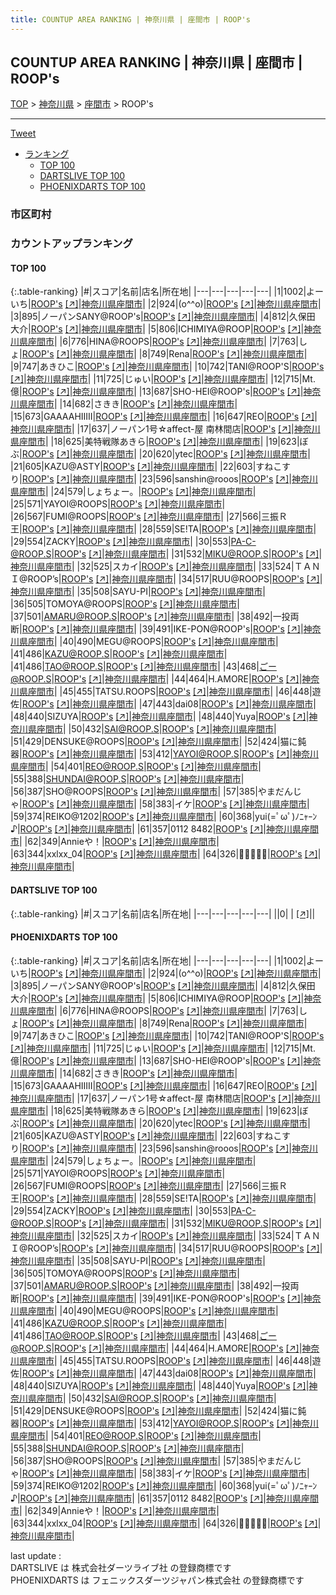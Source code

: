 ```yaml
---
title: COUNTUP AREA RANKING | 神奈川県 | 座間市 | ROOP's
---
```

## COUNTUP AREA RANKING | 神奈川県 | 座間市 | ROOP's

[TOP](/darts/rank/) > [神奈川県](/darts/rank/神奈川県/) > [座間市](/darts/rank/神奈川県/座間市/) > ROOP's

___

<a href="https://twitter.com/share?ref_src=twsrc%5Etfw" data-text="COUNTUP AREA RANKING | 神奈川県座間市ROOP's" class="twitter-share-button" data-hashtags="DARTSLIVE,PHOENIXDARTS,darts,ダーツ" data-show-count="false">Tweet</a>

* [ランキング](#カウントアップランキング)
    * [TOP 100](#top-100)
    * [DARTSLIVE TOP 100](#dartslive-top-100)
    * [PHOENIXDARTS TOP 100](#phoenixdarts-top-100)

### 市区町村

<ul>

</ul>

### カウントアップランキング

#### TOP 100



{:.table-ranking}
|#|スコア|名前|店名|所在地|
|---|---|---|---|---|
|1|1002|<span class="rank-name-pd">よーいち</span>|<a href="/darts/rank/shops/10458.html">ROOP's</a> <a href="https://vs.phoenixdarts.com/jp/shop/shopDetailInfo/s_10458?s_seq=10458">[↗]</a>|<a href="/darts/rank/神奈川県/座間市">神奈川県座間市</a>|
|2|924|<span class="rank-name-pd">(o^^o)</span>|<a href="/darts/rank/shops/10458.html">ROOP's</a> <a href="https://vs.phoenixdarts.com/jp/shop/shopDetailInfo/s_10458?s_seq=10458">[↗]</a>|<a href="/darts/rank/神奈川県/座間市">神奈川県座間市</a>|
|3|895|<span class="rank-name-pd">ノーパンSANY@ROOP&#x27;s</span>|<a href="/darts/rank/shops/10458.html">ROOP's</a> <a href="https://vs.phoenixdarts.com/jp/shop/shopDetailInfo/s_10458?s_seq=10458">[↗]</a>|<a href="/darts/rank/神奈川県/座間市">神奈川県座間市</a>|
|4|812|<span class="rank-name-pd">久保田 大介</span>|<a href="/darts/rank/shops/10458.html">ROOP's</a> <a href="https://vs.phoenixdarts.com/jp/shop/shopDetailInfo/s_10458?s_seq=10458">[↗]</a>|<a href="/darts/rank/神奈川県/座間市">神奈川県座間市</a>|
|5|806|<span class="rank-name-pd">ICHIMIYA@ROOP</span>|<a href="/darts/rank/shops/10458.html">ROOP's</a> <a href="https://vs.phoenixdarts.com/jp/shop/shopDetailInfo/s_10458?s_seq=10458">[↗]</a>|<a href="/darts/rank/神奈川県/座間市">神奈川県座間市</a>|
|6|776|<span class="rank-name-pd">HINA@ROOPS</span>|<a href="/darts/rank/shops/10458.html">ROOP's</a> <a href="https://vs.phoenixdarts.com/jp/shop/shopDetailInfo/s_10458?s_seq=10458">[↗]</a>|<a href="/darts/rank/神奈川県/座間市">神奈川県座間市</a>|
|7|763|<span class="rank-name-pd">しょ</span>|<a href="/darts/rank/shops/10458.html">ROOP's</a> <a href="https://vs.phoenixdarts.com/jp/shop/shopDetailInfo/s_10458?s_seq=10458">[↗]</a>|<a href="/darts/rank/神奈川県/座間市">神奈川県座間市</a>|
|8|749|<span class="rank-name-pd">Rena</span>|<a href="/darts/rank/shops/10458.html">ROOP's</a> <a href="https://vs.phoenixdarts.com/jp/shop/shopDetailInfo/s_10458?s_seq=10458">[↗]</a>|<a href="/darts/rank/神奈川県/座間市">神奈川県座間市</a>|
|9|747|<span class="rank-name-pd">あきひこ</span>|<a href="/darts/rank/shops/10458.html">ROOP's</a> <a href="https://vs.phoenixdarts.com/jp/shop/shopDetailInfo/s_10458?s_seq=10458">[↗]</a>|<a href="/darts/rank/神奈川県/座間市">神奈川県座間市</a>|
|10|742|<span class="rank-name-pd">TANI@ROOP&#x27;S</span>|<a href="/darts/rank/shops/10458.html">ROOP's</a> <a href="https://vs.phoenixdarts.com/jp/shop/shopDetailInfo/s_10458?s_seq=10458">[↗]</a>|<a href="/darts/rank/神奈川県/座間市">神奈川県座間市</a>|
|11|725|<span class="rank-name-pd">じゅい</span>|<a href="/darts/rank/shops/10458.html">ROOP's</a> <a href="https://vs.phoenixdarts.com/jp/shop/shopDetailInfo/s_10458?s_seq=10458">[↗]</a>|<a href="/darts/rank/神奈川県/座間市">神奈川県座間市</a>|
|12|715|<span class="rank-name-pd">Mt.億</span>|<a href="/darts/rank/shops/10458.html">ROOP's</a> <a href="https://vs.phoenixdarts.com/jp/shop/shopDetailInfo/s_10458?s_seq=10458">[↗]</a>|<a href="/darts/rank/神奈川県/座間市">神奈川県座間市</a>|
|13|687|<span class="rank-name-pd">SHO-HEI@ROOP&#x27;s</span>|<a href="/darts/rank/shops/10458.html">ROOP's</a> <a href="https://vs.phoenixdarts.com/jp/shop/shopDetailInfo/s_10458?s_seq=10458">[↗]</a>|<a href="/darts/rank/神奈川県/座間市">神奈川県座間市</a>|
|14|682|<span class="rank-name-pd">さきき</span>|<a href="/darts/rank/shops/10458.html">ROOP's</a> <a href="https://vs.phoenixdarts.com/jp/shop/shopDetailInfo/s_10458?s_seq=10458">[↗]</a>|<a href="/darts/rank/神奈川県/座間市">神奈川県座間市</a>|
|15|673|<span class="rank-name-pd">GAAAAHIIIII</span>|<a href="/darts/rank/shops/10458.html">ROOP's</a> <a href="https://vs.phoenixdarts.com/jp/shop/shopDetailInfo/s_10458?s_seq=10458">[↗]</a>|<a href="/darts/rank/神奈川県/座間市">神奈川県座間市</a>|
|16|647|<span class="rank-name-pd">REO</span>|<a href="/darts/rank/shops/10458.html">ROOP's</a> <a href="https://vs.phoenixdarts.com/jp/shop/shopDetailInfo/s_10458?s_seq=10458">[↗]</a>|<a href="/darts/rank/神奈川県/座間市">神奈川県座間市</a>|
|17|637|<span class="rank-name-pd">ノーパン1号☆affect-屋 南林間店</span>|<a href="/darts/rank/shops/10458.html">ROOP's</a> <a href="https://vs.phoenixdarts.com/jp/shop/shopDetailInfo/s_10458?s_seq=10458">[↗]</a>|<a href="/darts/rank/神奈川県/座間市">神奈川県座間市</a>|
|18|625|<span class="rank-name-pd">美特戦隊あきら</span>|<a href="/darts/rank/shops/10458.html">ROOP's</a> <a href="https://vs.phoenixdarts.com/jp/shop/shopDetailInfo/s_10458?s_seq=10458">[↗]</a>|<a href="/darts/rank/神奈川県/座間市">神奈川県座間市</a>|
|19|623|<span class="rank-name-pd">ぼぶ</span>|<a href="/darts/rank/shops/10458.html">ROOP's</a> <a href="https://vs.phoenixdarts.com/jp/shop/shopDetailInfo/s_10458?s_seq=10458">[↗]</a>|<a href="/darts/rank/神奈川県/座間市">神奈川県座間市</a>|
|20|620|<span class="rank-name-pd">ytec</span>|<a href="/darts/rank/shops/10458.html">ROOP's</a> <a href="https://vs.phoenixdarts.com/jp/shop/shopDetailInfo/s_10458?s_seq=10458">[↗]</a>|<a href="/darts/rank/神奈川県/座間市">神奈川県座間市</a>|
|21|605|<span class="rank-name-pd">KAZU@ASTY</span>|<a href="/darts/rank/shops/10458.html">ROOP's</a> <a href="https://vs.phoenixdarts.com/jp/shop/shopDetailInfo/s_10458?s_seq=10458">[↗]</a>|<a href="/darts/rank/神奈川県/座間市">神奈川県座間市</a>|
|22|603|<span class="rank-name-pd">すねこすり</span>|<a href="/darts/rank/shops/10458.html">ROOP's</a> <a href="https://vs.phoenixdarts.com/jp/shop/shopDetailInfo/s_10458?s_seq=10458">[↗]</a>|<a href="/darts/rank/神奈川県/座間市">神奈川県座間市</a>|
|23|596|<span class="rank-name-pd">sanshin@rooos</span>|<a href="/darts/rank/shops/10458.html">ROOP's</a> <a href="https://vs.phoenixdarts.com/jp/shop/shopDetailInfo/s_10458?s_seq=10458">[↗]</a>|<a href="/darts/rank/神奈川県/座間市">神奈川県座間市</a>|
|24|579|<span class="rank-name-pd">しょちょー。</span>|<a href="/darts/rank/shops/10458.html">ROOP's</a> <a href="https://vs.phoenixdarts.com/jp/shop/shopDetailInfo/s_10458?s_seq=10458">[↗]</a>|<a href="/darts/rank/神奈川県/座間市">神奈川県座間市</a>|
|25|571|<span class="rank-name-pd">YAYOI@ROOPS</span>|<a href="/darts/rank/shops/10458.html">ROOP's</a> <a href="https://vs.phoenixdarts.com/jp/shop/shopDetailInfo/s_10458?s_seq=10458">[↗]</a>|<a href="/darts/rank/神奈川県/座間市">神奈川県座間市</a>|
|26|567|<span class="rank-name-pd">FUMI@ROOPS</span>|<a href="/darts/rank/shops/10458.html">ROOP's</a> <a href="https://vs.phoenixdarts.com/jp/shop/shopDetailInfo/s_10458?s_seq=10458">[↗]</a>|<a href="/darts/rank/神奈川県/座間市">神奈川県座間市</a>|
|27|566|<span class="rank-name-pd">三振Ｒ王</span>|<a href="/darts/rank/shops/10458.html">ROOP's</a> <a href="https://vs.phoenixdarts.com/jp/shop/shopDetailInfo/s_10458?s_seq=10458">[↗]</a>|<a href="/darts/rank/神奈川県/座間市">神奈川県座間市</a>|
|28|559|<span class="rank-name-pd">SE!TA</span>|<a href="/darts/rank/shops/10458.html">ROOP's</a> <a href="https://vs.phoenixdarts.com/jp/shop/shopDetailInfo/s_10458?s_seq=10458">[↗]</a>|<a href="/darts/rank/神奈川県/座間市">神奈川県座間市</a>|
|29|554|<span class="rank-name-pd">ZACKY</span>|<a href="/darts/rank/shops/10458.html">ROOP's</a> <a href="https://vs.phoenixdarts.com/jp/shop/shopDetailInfo/s_10458?s_seq=10458">[↗]</a>|<a href="/darts/rank/神奈川県/座間市">神奈川県座間市</a>|
|30|553|<span class="rank-name-pd">PA-C-@ROOP.S</span>|<a href="/darts/rank/shops/10458.html">ROOP's</a> <a href="https://vs.phoenixdarts.com/jp/shop/shopDetailInfo/s_10458?s_seq=10458">[↗]</a>|<a href="/darts/rank/神奈川県/座間市">神奈川県座間市</a>|
|31|532|<span class="rank-name-pd">MIKU@ROOP.S</span>|<a href="/darts/rank/shops/10458.html">ROOP's</a> <a href="https://vs.phoenixdarts.com/jp/shop/shopDetailInfo/s_10458?s_seq=10458">[↗]</a>|<a href="/darts/rank/神奈川県/座間市">神奈川県座間市</a>|
|32|525|<span class="rank-name-pd">スカイ</span>|<a href="/darts/rank/shops/10458.html">ROOP's</a> <a href="https://vs.phoenixdarts.com/jp/shop/shopDetailInfo/s_10458?s_seq=10458">[↗]</a>|<a href="/darts/rank/神奈川県/座間市">神奈川県座間市</a>|
|33|524|<span class="rank-name-pd">ＴＡＮＩ@ROOP’s</span>|<a href="/darts/rank/shops/10458.html">ROOP's</a> <a href="https://vs.phoenixdarts.com/jp/shop/shopDetailInfo/s_10458?s_seq=10458">[↗]</a>|<a href="/darts/rank/神奈川県/座間市">神奈川県座間市</a>|
|34|517|<span class="rank-name-pd">RUU@ROOPS</span>|<a href="/darts/rank/shops/10458.html">ROOP's</a> <a href="https://vs.phoenixdarts.com/jp/shop/shopDetailInfo/s_10458?s_seq=10458">[↗]</a>|<a href="/darts/rank/神奈川県/座間市">神奈川県座間市</a>|
|35|508|<span class="rank-name-pd">SAYU-PI</span>|<a href="/darts/rank/shops/10458.html">ROOP's</a> <a href="https://vs.phoenixdarts.com/jp/shop/shopDetailInfo/s_10458?s_seq=10458">[↗]</a>|<a href="/darts/rank/神奈川県/座間市">神奈川県座間市</a>|
|36|505|<span class="rank-name-pd">TOMOYA@ROOPS</span>|<a href="/darts/rank/shops/10458.html">ROOP's</a> <a href="https://vs.phoenixdarts.com/jp/shop/shopDetailInfo/s_10458?s_seq=10458">[↗]</a>|<a href="/darts/rank/神奈川県/座間市">神奈川県座間市</a>|
|37|501|<span class="rank-name-pd">AMARU@ROOP.S</span>|<a href="/darts/rank/shops/10458.html">ROOP's</a> <a href="https://vs.phoenixdarts.com/jp/shop/shopDetailInfo/s_10458?s_seq=10458">[↗]</a>|<a href="/darts/rank/神奈川県/座間市">神奈川県座間市</a>|
|38|492|<span class="rank-name-pd">一投両断</span>|<a href="/darts/rank/shops/10458.html">ROOP's</a> <a href="https://vs.phoenixdarts.com/jp/shop/shopDetailInfo/s_10458?s_seq=10458">[↗]</a>|<a href="/darts/rank/神奈川県/座間市">神奈川県座間市</a>|
|39|491|<span class="rank-name-pd">IKE-PON@ROOP&#x27;s</span>|<a href="/darts/rank/shops/10458.html">ROOP's</a> <a href="https://vs.phoenixdarts.com/jp/shop/shopDetailInfo/s_10458?s_seq=10458">[↗]</a>|<a href="/darts/rank/神奈川県/座間市">神奈川県座間市</a>|
|40|490|<span class="rank-name-pd">MEGU@ROOPS</span>|<a href="/darts/rank/shops/10458.html">ROOP's</a> <a href="https://vs.phoenixdarts.com/jp/shop/shopDetailInfo/s_10458?s_seq=10458">[↗]</a>|<a href="/darts/rank/神奈川県/座間市">神奈川県座間市</a>|
|41|486|<span class="rank-name-pd">KAZU@ROOP.S</span>|<a href="/darts/rank/shops/10458.html">ROOP's</a> <a href="https://vs.phoenixdarts.com/jp/shop/shopDetailInfo/s_10458?s_seq=10458">[↗]</a>|<a href="/darts/rank/神奈川県/座間市">神奈川県座間市</a>|
|41|486|<span class="rank-name-pd">TAO@ROOP.S</span>|<a href="/darts/rank/shops/10458.html">ROOP's</a> <a href="https://vs.phoenixdarts.com/jp/shop/shopDetailInfo/s_10458?s_seq=10458">[↗]</a>|<a href="/darts/rank/神奈川県/座間市">神奈川県座間市</a>|
|43|468|<span class="rank-name-pd">ごー@ROOP.S</span>|<a href="/darts/rank/shops/10458.html">ROOP's</a> <a href="https://vs.phoenixdarts.com/jp/shop/shopDetailInfo/s_10458?s_seq=10458">[↗]</a>|<a href="/darts/rank/神奈川県/座間市">神奈川県座間市</a>|
|44|464|<span class="rank-name-pd">H.AMORE</span>|<a href="/darts/rank/shops/10458.html">ROOP's</a> <a href="https://vs.phoenixdarts.com/jp/shop/shopDetailInfo/s_10458?s_seq=10458">[↗]</a>|<a href="/darts/rank/神奈川県/座間市">神奈川県座間市</a>|
|45|455|<span class="rank-name-pd">TATSU.ROOPS</span>|<a href="/darts/rank/shops/10458.html">ROOP's</a> <a href="https://vs.phoenixdarts.com/jp/shop/shopDetailInfo/s_10458?s_seq=10458">[↗]</a>|<a href="/darts/rank/神奈川県/座間市">神奈川県座間市</a>|
|46|448|<span class="rank-name-pd">遊佐</span>|<a href="/darts/rank/shops/10458.html">ROOP's</a> <a href="https://vs.phoenixdarts.com/jp/shop/shopDetailInfo/s_10458?s_seq=10458">[↗]</a>|<a href="/darts/rank/神奈川県/座間市">神奈川県座間市</a>|
|47|443|<span class="rank-name-pd">dai08</span>|<a href="/darts/rank/shops/10458.html">ROOP's</a> <a href="https://vs.phoenixdarts.com/jp/shop/shopDetailInfo/s_10458?s_seq=10458">[↗]</a>|<a href="/darts/rank/神奈川県/座間市">神奈川県座間市</a>|
|48|440|<span class="rank-name-pd">SIZUYA</span>|<a href="/darts/rank/shops/10458.html">ROOP's</a> <a href="https://vs.phoenixdarts.com/jp/shop/shopDetailInfo/s_10458?s_seq=10458">[↗]</a>|<a href="/darts/rank/神奈川県/座間市">神奈川県座間市</a>|
|48|440|<span class="rank-name-pd">Yuya</span>|<a href="/darts/rank/shops/10458.html">ROOP's</a> <a href="https://vs.phoenixdarts.com/jp/shop/shopDetailInfo/s_10458?s_seq=10458">[↗]</a>|<a href="/darts/rank/神奈川県/座間市">神奈川県座間市</a>|
|50|432|<span class="rank-name-pd">SAI@ROOP.S</span>|<a href="/darts/rank/shops/10458.html">ROOP's</a> <a href="https://vs.phoenixdarts.com/jp/shop/shopDetailInfo/s_10458?s_seq=10458">[↗]</a>|<a href="/darts/rank/神奈川県/座間市">神奈川県座間市</a>|
|51|429|<span class="rank-name-pd">DENSUKE@ROOPS</span>|<a href="/darts/rank/shops/10458.html">ROOP's</a> <a href="https://vs.phoenixdarts.com/jp/shop/shopDetailInfo/s_10458?s_seq=10458">[↗]</a>|<a href="/darts/rank/神奈川県/座間市">神奈川県座間市</a>|
|52|424|<span class="rank-name-pd">猫に鈍器</span>|<a href="/darts/rank/shops/10458.html">ROOP's</a> <a href="https://vs.phoenixdarts.com/jp/shop/shopDetailInfo/s_10458?s_seq=10458">[↗]</a>|<a href="/darts/rank/神奈川県/座間市">神奈川県座間市</a>|
|53|412|<span class="rank-name-pd">YAYOI@ROOP.S</span>|<a href="/darts/rank/shops/10458.html">ROOP's</a> <a href="https://vs.phoenixdarts.com/jp/shop/shopDetailInfo/s_10458?s_seq=10458">[↗]</a>|<a href="/darts/rank/神奈川県/座間市">神奈川県座間市</a>|
|54|401|<span class="rank-name-pd">REO@ROOP.S</span>|<a href="/darts/rank/shops/10458.html">ROOP's</a> <a href="https://vs.phoenixdarts.com/jp/shop/shopDetailInfo/s_10458?s_seq=10458">[↗]</a>|<a href="/darts/rank/神奈川県/座間市">神奈川県座間市</a>|
|55|388|<span class="rank-name-pd">SHUNDAI@ROOP.S</span>|<a href="/darts/rank/shops/10458.html">ROOP's</a> <a href="https://vs.phoenixdarts.com/jp/shop/shopDetailInfo/s_10458?s_seq=10458">[↗]</a>|<a href="/darts/rank/神奈川県/座間市">神奈川県座間市</a>|
|56|387|<span class="rank-name-pd">SHO@ROOPS</span>|<a href="/darts/rank/shops/10458.html">ROOP's</a> <a href="https://vs.phoenixdarts.com/jp/shop/shopDetailInfo/s_10458?s_seq=10458">[↗]</a>|<a href="/darts/rank/神奈川県/座間市">神奈川県座間市</a>|
|57|385|<span class="rank-name-pd">やまだんじゃ</span>|<a href="/darts/rank/shops/10458.html">ROOP's</a> <a href="https://vs.phoenixdarts.com/jp/shop/shopDetailInfo/s_10458?s_seq=10458">[↗]</a>|<a href="/darts/rank/神奈川県/座間市">神奈川県座間市</a>|
|58|383|<span class="rank-name-pd">イケ</span>|<a href="/darts/rank/shops/10458.html">ROOP's</a> <a href="https://vs.phoenixdarts.com/jp/shop/shopDetailInfo/s_10458?s_seq=10458">[↗]</a>|<a href="/darts/rank/神奈川県/座間市">神奈川県座間市</a>|
|59|374|<span class="rank-name-pd">REIKO@1202</span>|<a href="/darts/rank/shops/10458.html">ROOP's</a> <a href="https://vs.phoenixdarts.com/jp/shop/shopDetailInfo/s_10458?s_seq=10458">[↗]</a>|<a href="/darts/rank/神奈川県/座間市">神奈川県座間市</a>|
|60|368|<span class="rank-name-pd">yui(=ﾟωﾟ)ﾉﾆｬｰﾝ♪</span>|<a href="/darts/rank/shops/10458.html">ROOP's</a> <a href="https://vs.phoenixdarts.com/jp/shop/shopDetailInfo/s_10458?s_seq=10458">[↗]</a>|<a href="/darts/rank/神奈川県/座間市">神奈川県座間市</a>|
|61|357|<span class="rank-name-pd">0112 8482</span>|<a href="/darts/rank/shops/10458.html">ROOP's</a> <a href="https://vs.phoenixdarts.com/jp/shop/shopDetailInfo/s_10458?s_seq=10458">[↗]</a>|<a href="/darts/rank/神奈川県/座間市">神奈川県座間市</a>|
|62|349|<span class="rank-name-pd">Annieや！</span>|<a href="/darts/rank/shops/10458.html">ROOP's</a> <a href="https://vs.phoenixdarts.com/jp/shop/shopDetailInfo/s_10458?s_seq=10458">[↗]</a>|<a href="/darts/rank/神奈川県/座間市">神奈川県座間市</a>|
|63|344|<span class="rank-name-pd">xxlxx_04</span>|<a href="/darts/rank/shops/10458.html">ROOP's</a> <a href="https://vs.phoenixdarts.com/jp/shop/shopDetailInfo/s_10458?s_seq=10458">[↗]</a>|<a href="/darts/rank/神奈川県/座間市">神奈川県座間市</a>|
|64|326|<span class="rank-name-pd">🐸🐸🐸🐸🐸</span>|<a href="/darts/rank/shops/10458.html">ROOP's</a> <a href="https://vs.phoenixdarts.com/jp/shop/shopDetailInfo/s_10458?s_seq=10458">[↗]</a>|<a href="/darts/rank/神奈川県/座間市">神奈川県座間市</a>|


#### DARTSLIVE TOP 100



{:.table-ranking}
|#|スコア|名前|店名|所在地|
|---|---|---|---|---|
||0|<span class="rank-name-dl"> </span>|<a href="/darts/rank/shops/.html"></a> <a href="">[↗]</a>|<a href="/darts/rank//"></a>|


#### PHOENIXDARTS TOP 100



{:.table-ranking}
|#|スコア|名前|店名|所在地|
|---|---|---|---|---|
|1|1002|<span class="rank-name-pd">よーいち</span>|<a href="/darts/rank/shops/10458.html">ROOP's</a> <a href="https://vs.phoenixdarts.com/jp/shop/shopDetailInfo/s_10458?s_seq=10458">[↗]</a>|<a href="/darts/rank/神奈川県/座間市">神奈川県座間市</a>|
|2|924|<span class="rank-name-pd">(o^^o)</span>|<a href="/darts/rank/shops/10458.html">ROOP's</a> <a href="https://vs.phoenixdarts.com/jp/shop/shopDetailInfo/s_10458?s_seq=10458">[↗]</a>|<a href="/darts/rank/神奈川県/座間市">神奈川県座間市</a>|
|3|895|<span class="rank-name-pd">ノーパンSANY@ROOP&#x27;s</span>|<a href="/darts/rank/shops/10458.html">ROOP's</a> <a href="https://vs.phoenixdarts.com/jp/shop/shopDetailInfo/s_10458?s_seq=10458">[↗]</a>|<a href="/darts/rank/神奈川県/座間市">神奈川県座間市</a>|
|4|812|<span class="rank-name-pd">久保田 大介</span>|<a href="/darts/rank/shops/10458.html">ROOP's</a> <a href="https://vs.phoenixdarts.com/jp/shop/shopDetailInfo/s_10458?s_seq=10458">[↗]</a>|<a href="/darts/rank/神奈川県/座間市">神奈川県座間市</a>|
|5|806|<span class="rank-name-pd">ICHIMIYA@ROOP</span>|<a href="/darts/rank/shops/10458.html">ROOP's</a> <a href="https://vs.phoenixdarts.com/jp/shop/shopDetailInfo/s_10458?s_seq=10458">[↗]</a>|<a href="/darts/rank/神奈川県/座間市">神奈川県座間市</a>|
|6|776|<span class="rank-name-pd">HINA@ROOPS</span>|<a href="/darts/rank/shops/10458.html">ROOP's</a> <a href="https://vs.phoenixdarts.com/jp/shop/shopDetailInfo/s_10458?s_seq=10458">[↗]</a>|<a href="/darts/rank/神奈川県/座間市">神奈川県座間市</a>|
|7|763|<span class="rank-name-pd">しょ</span>|<a href="/darts/rank/shops/10458.html">ROOP's</a> <a href="https://vs.phoenixdarts.com/jp/shop/shopDetailInfo/s_10458?s_seq=10458">[↗]</a>|<a href="/darts/rank/神奈川県/座間市">神奈川県座間市</a>|
|8|749|<span class="rank-name-pd">Rena</span>|<a href="/darts/rank/shops/10458.html">ROOP's</a> <a href="https://vs.phoenixdarts.com/jp/shop/shopDetailInfo/s_10458?s_seq=10458">[↗]</a>|<a href="/darts/rank/神奈川県/座間市">神奈川県座間市</a>|
|9|747|<span class="rank-name-pd">あきひこ</span>|<a href="/darts/rank/shops/10458.html">ROOP's</a> <a href="https://vs.phoenixdarts.com/jp/shop/shopDetailInfo/s_10458?s_seq=10458">[↗]</a>|<a href="/darts/rank/神奈川県/座間市">神奈川県座間市</a>|
|10|742|<span class="rank-name-pd">TANI@ROOP&#x27;S</span>|<a href="/darts/rank/shops/10458.html">ROOP's</a> <a href="https://vs.phoenixdarts.com/jp/shop/shopDetailInfo/s_10458?s_seq=10458">[↗]</a>|<a href="/darts/rank/神奈川県/座間市">神奈川県座間市</a>|
|11|725|<span class="rank-name-pd">じゅい</span>|<a href="/darts/rank/shops/10458.html">ROOP's</a> <a href="https://vs.phoenixdarts.com/jp/shop/shopDetailInfo/s_10458?s_seq=10458">[↗]</a>|<a href="/darts/rank/神奈川県/座間市">神奈川県座間市</a>|
|12|715|<span class="rank-name-pd">Mt.億</span>|<a href="/darts/rank/shops/10458.html">ROOP's</a> <a href="https://vs.phoenixdarts.com/jp/shop/shopDetailInfo/s_10458?s_seq=10458">[↗]</a>|<a href="/darts/rank/神奈川県/座間市">神奈川県座間市</a>|
|13|687|<span class="rank-name-pd">SHO-HEI@ROOP&#x27;s</span>|<a href="/darts/rank/shops/10458.html">ROOP's</a> <a href="https://vs.phoenixdarts.com/jp/shop/shopDetailInfo/s_10458?s_seq=10458">[↗]</a>|<a href="/darts/rank/神奈川県/座間市">神奈川県座間市</a>|
|14|682|<span class="rank-name-pd">さきき</span>|<a href="/darts/rank/shops/10458.html">ROOP's</a> <a href="https://vs.phoenixdarts.com/jp/shop/shopDetailInfo/s_10458?s_seq=10458">[↗]</a>|<a href="/darts/rank/神奈川県/座間市">神奈川県座間市</a>|
|15|673|<span class="rank-name-pd">GAAAAHIIIII</span>|<a href="/darts/rank/shops/10458.html">ROOP's</a> <a href="https://vs.phoenixdarts.com/jp/shop/shopDetailInfo/s_10458?s_seq=10458">[↗]</a>|<a href="/darts/rank/神奈川県/座間市">神奈川県座間市</a>|
|16|647|<span class="rank-name-pd">REO</span>|<a href="/darts/rank/shops/10458.html">ROOP's</a> <a href="https://vs.phoenixdarts.com/jp/shop/shopDetailInfo/s_10458?s_seq=10458">[↗]</a>|<a href="/darts/rank/神奈川県/座間市">神奈川県座間市</a>|
|17|637|<span class="rank-name-pd">ノーパン1号☆affect-屋 南林間店</span>|<a href="/darts/rank/shops/10458.html">ROOP's</a> <a href="https://vs.phoenixdarts.com/jp/shop/shopDetailInfo/s_10458?s_seq=10458">[↗]</a>|<a href="/darts/rank/神奈川県/座間市">神奈川県座間市</a>|
|18|625|<span class="rank-name-pd">美特戦隊あきら</span>|<a href="/darts/rank/shops/10458.html">ROOP's</a> <a href="https://vs.phoenixdarts.com/jp/shop/shopDetailInfo/s_10458?s_seq=10458">[↗]</a>|<a href="/darts/rank/神奈川県/座間市">神奈川県座間市</a>|
|19|623|<span class="rank-name-pd">ぼぶ</span>|<a href="/darts/rank/shops/10458.html">ROOP's</a> <a href="https://vs.phoenixdarts.com/jp/shop/shopDetailInfo/s_10458?s_seq=10458">[↗]</a>|<a href="/darts/rank/神奈川県/座間市">神奈川県座間市</a>|
|20|620|<span class="rank-name-pd">ytec</span>|<a href="/darts/rank/shops/10458.html">ROOP's</a> <a href="https://vs.phoenixdarts.com/jp/shop/shopDetailInfo/s_10458?s_seq=10458">[↗]</a>|<a href="/darts/rank/神奈川県/座間市">神奈川県座間市</a>|
|21|605|<span class="rank-name-pd">KAZU@ASTY</span>|<a href="/darts/rank/shops/10458.html">ROOP's</a> <a href="https://vs.phoenixdarts.com/jp/shop/shopDetailInfo/s_10458?s_seq=10458">[↗]</a>|<a href="/darts/rank/神奈川県/座間市">神奈川県座間市</a>|
|22|603|<span class="rank-name-pd">すねこすり</span>|<a href="/darts/rank/shops/10458.html">ROOP's</a> <a href="https://vs.phoenixdarts.com/jp/shop/shopDetailInfo/s_10458?s_seq=10458">[↗]</a>|<a href="/darts/rank/神奈川県/座間市">神奈川県座間市</a>|
|23|596|<span class="rank-name-pd">sanshin@rooos</span>|<a href="/darts/rank/shops/10458.html">ROOP's</a> <a href="https://vs.phoenixdarts.com/jp/shop/shopDetailInfo/s_10458?s_seq=10458">[↗]</a>|<a href="/darts/rank/神奈川県/座間市">神奈川県座間市</a>|
|24|579|<span class="rank-name-pd">しょちょー。</span>|<a href="/darts/rank/shops/10458.html">ROOP's</a> <a href="https://vs.phoenixdarts.com/jp/shop/shopDetailInfo/s_10458?s_seq=10458">[↗]</a>|<a href="/darts/rank/神奈川県/座間市">神奈川県座間市</a>|
|25|571|<span class="rank-name-pd">YAYOI@ROOPS</span>|<a href="/darts/rank/shops/10458.html">ROOP's</a> <a href="https://vs.phoenixdarts.com/jp/shop/shopDetailInfo/s_10458?s_seq=10458">[↗]</a>|<a href="/darts/rank/神奈川県/座間市">神奈川県座間市</a>|
|26|567|<span class="rank-name-pd">FUMI@ROOPS</span>|<a href="/darts/rank/shops/10458.html">ROOP's</a> <a href="https://vs.phoenixdarts.com/jp/shop/shopDetailInfo/s_10458?s_seq=10458">[↗]</a>|<a href="/darts/rank/神奈川県/座間市">神奈川県座間市</a>|
|27|566|<span class="rank-name-pd">三振Ｒ王</span>|<a href="/darts/rank/shops/10458.html">ROOP's</a> <a href="https://vs.phoenixdarts.com/jp/shop/shopDetailInfo/s_10458?s_seq=10458">[↗]</a>|<a href="/darts/rank/神奈川県/座間市">神奈川県座間市</a>|
|28|559|<span class="rank-name-pd">SE!TA</span>|<a href="/darts/rank/shops/10458.html">ROOP's</a> <a href="https://vs.phoenixdarts.com/jp/shop/shopDetailInfo/s_10458?s_seq=10458">[↗]</a>|<a href="/darts/rank/神奈川県/座間市">神奈川県座間市</a>|
|29|554|<span class="rank-name-pd">ZACKY</span>|<a href="/darts/rank/shops/10458.html">ROOP's</a> <a href="https://vs.phoenixdarts.com/jp/shop/shopDetailInfo/s_10458?s_seq=10458">[↗]</a>|<a href="/darts/rank/神奈川県/座間市">神奈川県座間市</a>|
|30|553|<span class="rank-name-pd">PA-C-@ROOP.S</span>|<a href="/darts/rank/shops/10458.html">ROOP's</a> <a href="https://vs.phoenixdarts.com/jp/shop/shopDetailInfo/s_10458?s_seq=10458">[↗]</a>|<a href="/darts/rank/神奈川県/座間市">神奈川県座間市</a>|
|31|532|<span class="rank-name-pd">MIKU@ROOP.S</span>|<a href="/darts/rank/shops/10458.html">ROOP's</a> <a href="https://vs.phoenixdarts.com/jp/shop/shopDetailInfo/s_10458?s_seq=10458">[↗]</a>|<a href="/darts/rank/神奈川県/座間市">神奈川県座間市</a>|
|32|525|<span class="rank-name-pd">スカイ</span>|<a href="/darts/rank/shops/10458.html">ROOP's</a> <a href="https://vs.phoenixdarts.com/jp/shop/shopDetailInfo/s_10458?s_seq=10458">[↗]</a>|<a href="/darts/rank/神奈川県/座間市">神奈川県座間市</a>|
|33|524|<span class="rank-name-pd">ＴＡＮＩ@ROOP’s</span>|<a href="/darts/rank/shops/10458.html">ROOP's</a> <a href="https://vs.phoenixdarts.com/jp/shop/shopDetailInfo/s_10458?s_seq=10458">[↗]</a>|<a href="/darts/rank/神奈川県/座間市">神奈川県座間市</a>|
|34|517|<span class="rank-name-pd">RUU@ROOPS</span>|<a href="/darts/rank/shops/10458.html">ROOP's</a> <a href="https://vs.phoenixdarts.com/jp/shop/shopDetailInfo/s_10458?s_seq=10458">[↗]</a>|<a href="/darts/rank/神奈川県/座間市">神奈川県座間市</a>|
|35|508|<span class="rank-name-pd">SAYU-PI</span>|<a href="/darts/rank/shops/10458.html">ROOP's</a> <a href="https://vs.phoenixdarts.com/jp/shop/shopDetailInfo/s_10458?s_seq=10458">[↗]</a>|<a href="/darts/rank/神奈川県/座間市">神奈川県座間市</a>|
|36|505|<span class="rank-name-pd">TOMOYA@ROOPS</span>|<a href="/darts/rank/shops/10458.html">ROOP's</a> <a href="https://vs.phoenixdarts.com/jp/shop/shopDetailInfo/s_10458?s_seq=10458">[↗]</a>|<a href="/darts/rank/神奈川県/座間市">神奈川県座間市</a>|
|37|501|<span class="rank-name-pd">AMARU@ROOP.S</span>|<a href="/darts/rank/shops/10458.html">ROOP's</a> <a href="https://vs.phoenixdarts.com/jp/shop/shopDetailInfo/s_10458?s_seq=10458">[↗]</a>|<a href="/darts/rank/神奈川県/座間市">神奈川県座間市</a>|
|38|492|<span class="rank-name-pd">一投両断</span>|<a href="/darts/rank/shops/10458.html">ROOP's</a> <a href="https://vs.phoenixdarts.com/jp/shop/shopDetailInfo/s_10458?s_seq=10458">[↗]</a>|<a href="/darts/rank/神奈川県/座間市">神奈川県座間市</a>|
|39|491|<span class="rank-name-pd">IKE-PON@ROOP&#x27;s</span>|<a href="/darts/rank/shops/10458.html">ROOP's</a> <a href="https://vs.phoenixdarts.com/jp/shop/shopDetailInfo/s_10458?s_seq=10458">[↗]</a>|<a href="/darts/rank/神奈川県/座間市">神奈川県座間市</a>|
|40|490|<span class="rank-name-pd">MEGU@ROOPS</span>|<a href="/darts/rank/shops/10458.html">ROOP's</a> <a href="https://vs.phoenixdarts.com/jp/shop/shopDetailInfo/s_10458?s_seq=10458">[↗]</a>|<a href="/darts/rank/神奈川県/座間市">神奈川県座間市</a>|
|41|486|<span class="rank-name-pd">KAZU@ROOP.S</span>|<a href="/darts/rank/shops/10458.html">ROOP's</a> <a href="https://vs.phoenixdarts.com/jp/shop/shopDetailInfo/s_10458?s_seq=10458">[↗]</a>|<a href="/darts/rank/神奈川県/座間市">神奈川県座間市</a>|
|41|486|<span class="rank-name-pd">TAO@ROOP.S</span>|<a href="/darts/rank/shops/10458.html">ROOP's</a> <a href="https://vs.phoenixdarts.com/jp/shop/shopDetailInfo/s_10458?s_seq=10458">[↗]</a>|<a href="/darts/rank/神奈川県/座間市">神奈川県座間市</a>|
|43|468|<span class="rank-name-pd">ごー@ROOP.S</span>|<a href="/darts/rank/shops/10458.html">ROOP's</a> <a href="https://vs.phoenixdarts.com/jp/shop/shopDetailInfo/s_10458?s_seq=10458">[↗]</a>|<a href="/darts/rank/神奈川県/座間市">神奈川県座間市</a>|
|44|464|<span class="rank-name-pd">H.AMORE</span>|<a href="/darts/rank/shops/10458.html">ROOP's</a> <a href="https://vs.phoenixdarts.com/jp/shop/shopDetailInfo/s_10458?s_seq=10458">[↗]</a>|<a href="/darts/rank/神奈川県/座間市">神奈川県座間市</a>|
|45|455|<span class="rank-name-pd">TATSU.ROOPS</span>|<a href="/darts/rank/shops/10458.html">ROOP's</a> <a href="https://vs.phoenixdarts.com/jp/shop/shopDetailInfo/s_10458?s_seq=10458">[↗]</a>|<a href="/darts/rank/神奈川県/座間市">神奈川県座間市</a>|
|46|448|<span class="rank-name-pd">遊佐</span>|<a href="/darts/rank/shops/10458.html">ROOP's</a> <a href="https://vs.phoenixdarts.com/jp/shop/shopDetailInfo/s_10458?s_seq=10458">[↗]</a>|<a href="/darts/rank/神奈川県/座間市">神奈川県座間市</a>|
|47|443|<span class="rank-name-pd">dai08</span>|<a href="/darts/rank/shops/10458.html">ROOP's</a> <a href="https://vs.phoenixdarts.com/jp/shop/shopDetailInfo/s_10458?s_seq=10458">[↗]</a>|<a href="/darts/rank/神奈川県/座間市">神奈川県座間市</a>|
|48|440|<span class="rank-name-pd">SIZUYA</span>|<a href="/darts/rank/shops/10458.html">ROOP's</a> <a href="https://vs.phoenixdarts.com/jp/shop/shopDetailInfo/s_10458?s_seq=10458">[↗]</a>|<a href="/darts/rank/神奈川県/座間市">神奈川県座間市</a>|
|48|440|<span class="rank-name-pd">Yuya</span>|<a href="/darts/rank/shops/10458.html">ROOP's</a> <a href="https://vs.phoenixdarts.com/jp/shop/shopDetailInfo/s_10458?s_seq=10458">[↗]</a>|<a href="/darts/rank/神奈川県/座間市">神奈川県座間市</a>|
|50|432|<span class="rank-name-pd">SAI@ROOP.S</span>|<a href="/darts/rank/shops/10458.html">ROOP's</a> <a href="https://vs.phoenixdarts.com/jp/shop/shopDetailInfo/s_10458?s_seq=10458">[↗]</a>|<a href="/darts/rank/神奈川県/座間市">神奈川県座間市</a>|
|51|429|<span class="rank-name-pd">DENSUKE@ROOPS</span>|<a href="/darts/rank/shops/10458.html">ROOP's</a> <a href="https://vs.phoenixdarts.com/jp/shop/shopDetailInfo/s_10458?s_seq=10458">[↗]</a>|<a href="/darts/rank/神奈川県/座間市">神奈川県座間市</a>|
|52|424|<span class="rank-name-pd">猫に鈍器</span>|<a href="/darts/rank/shops/10458.html">ROOP's</a> <a href="https://vs.phoenixdarts.com/jp/shop/shopDetailInfo/s_10458?s_seq=10458">[↗]</a>|<a href="/darts/rank/神奈川県/座間市">神奈川県座間市</a>|
|53|412|<span class="rank-name-pd">YAYOI@ROOP.S</span>|<a href="/darts/rank/shops/10458.html">ROOP's</a> <a href="https://vs.phoenixdarts.com/jp/shop/shopDetailInfo/s_10458?s_seq=10458">[↗]</a>|<a href="/darts/rank/神奈川県/座間市">神奈川県座間市</a>|
|54|401|<span class="rank-name-pd">REO@ROOP.S</span>|<a href="/darts/rank/shops/10458.html">ROOP's</a> <a href="https://vs.phoenixdarts.com/jp/shop/shopDetailInfo/s_10458?s_seq=10458">[↗]</a>|<a href="/darts/rank/神奈川県/座間市">神奈川県座間市</a>|
|55|388|<span class="rank-name-pd">SHUNDAI@ROOP.S</span>|<a href="/darts/rank/shops/10458.html">ROOP's</a> <a href="https://vs.phoenixdarts.com/jp/shop/shopDetailInfo/s_10458?s_seq=10458">[↗]</a>|<a href="/darts/rank/神奈川県/座間市">神奈川県座間市</a>|
|56|387|<span class="rank-name-pd">SHO@ROOPS</span>|<a href="/darts/rank/shops/10458.html">ROOP's</a> <a href="https://vs.phoenixdarts.com/jp/shop/shopDetailInfo/s_10458?s_seq=10458">[↗]</a>|<a href="/darts/rank/神奈川県/座間市">神奈川県座間市</a>|
|57|385|<span class="rank-name-pd">やまだんじゃ</span>|<a href="/darts/rank/shops/10458.html">ROOP's</a> <a href="https://vs.phoenixdarts.com/jp/shop/shopDetailInfo/s_10458?s_seq=10458">[↗]</a>|<a href="/darts/rank/神奈川県/座間市">神奈川県座間市</a>|
|58|383|<span class="rank-name-pd">イケ</span>|<a href="/darts/rank/shops/10458.html">ROOP's</a> <a href="https://vs.phoenixdarts.com/jp/shop/shopDetailInfo/s_10458?s_seq=10458">[↗]</a>|<a href="/darts/rank/神奈川県/座間市">神奈川県座間市</a>|
|59|374|<span class="rank-name-pd">REIKO@1202</span>|<a href="/darts/rank/shops/10458.html">ROOP's</a> <a href="https://vs.phoenixdarts.com/jp/shop/shopDetailInfo/s_10458?s_seq=10458">[↗]</a>|<a href="/darts/rank/神奈川県/座間市">神奈川県座間市</a>|
|60|368|<span class="rank-name-pd">yui(=ﾟωﾟ)ﾉﾆｬｰﾝ♪</span>|<a href="/darts/rank/shops/10458.html">ROOP's</a> <a href="https://vs.phoenixdarts.com/jp/shop/shopDetailInfo/s_10458?s_seq=10458">[↗]</a>|<a href="/darts/rank/神奈川県/座間市">神奈川県座間市</a>|
|61|357|<span class="rank-name-pd">0112 8482</span>|<a href="/darts/rank/shops/10458.html">ROOP's</a> <a href="https://vs.phoenixdarts.com/jp/shop/shopDetailInfo/s_10458?s_seq=10458">[↗]</a>|<a href="/darts/rank/神奈川県/座間市">神奈川県座間市</a>|
|62|349|<span class="rank-name-pd">Annieや！</span>|<a href="/darts/rank/shops/10458.html">ROOP's</a> <a href="https://vs.phoenixdarts.com/jp/shop/shopDetailInfo/s_10458?s_seq=10458">[↗]</a>|<a href="/darts/rank/神奈川県/座間市">神奈川県座間市</a>|
|63|344|<span class="rank-name-pd">xxlxx_04</span>|<a href="/darts/rank/shops/10458.html">ROOP's</a> <a href="https://vs.phoenixdarts.com/jp/shop/shopDetailInfo/s_10458?s_seq=10458">[↗]</a>|<a href="/darts/rank/神奈川県/座間市">神奈川県座間市</a>|
|64|326|<span class="rank-name-pd">🐸🐸🐸🐸🐸</span>|<a href="/darts/rank/shops/10458.html">ROOP's</a> <a href="https://vs.phoenixdarts.com/jp/shop/shopDetailInfo/s_10458?s_seq=10458">[↗]</a>|<a href="/darts/rank/神奈川県/座間市">神奈川県座間市</a>|


<div class="footer border-top border-gray-light mt-5 pt-3 text-right text-gray">
    last update : <span style="font-weight: italic" id="foot_last_modified"></span><br />
    DARTSLIVE は 株式会社ダーツライブ社 の登録商標です<br />
    PHOENIXDARTS は フェニックスダーツジャパン株式会社 の登録商標です<br />
</div>

<script src="https://cdnjs.cloudflare.com/ajax/libs/jquery.tablesorter/2.31.3/js/jquery.tablesorter.min.js" integrity="sha512-qzgd5cYSZcosqpzpn7zF2ZId8f/8CHmFKZ8j7mU4OUXTNRd5g+ZHBPsgKEwoqxCtdQvExE5LprwwPAgoicguNg==" crossorigin="anonymous" referrerpolicy="no-referrer"></script>
<link rel="stylesheet" href="https://cdnjs.cloudflare.com/ajax/libs/jquery.tablesorter/2.31.3/css/theme.default.min.css" integrity="sha512-wghhOJkjQX0Lh3NSWvNKeZ0ZpNn+SPVXX1Qyc9OCaogADktxrBiBdKGDoqVUOyhStvMBmJQ8ZdMHiR3wuEq8+w==" crossorigin="anonymous" referrerpolicy="no-referrer" />
<script>
$(function() {
    $(".table-ranking").tablesorter({sortList:[[0, 0]]});
    $("#foot_last_modified").text(formatDate(new Date(document.lastModified), 'yyyy-MM-dd HH:mm:ss'));
});
</script>

<script async src="https://platform.twitter.com/widgets.js" charset="utf-8"></script>
